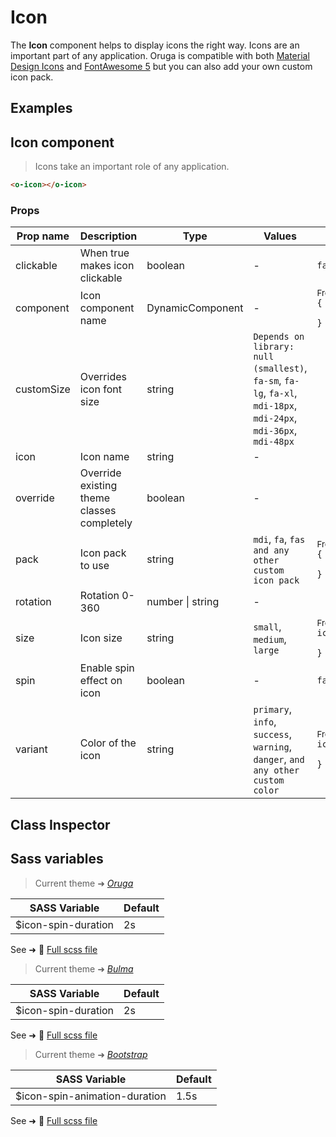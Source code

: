 # Icon

<div class="vp-doc">

The **Icon** component helps to display icons the right way. Icons are an important part of any application.
Oruga is compatible with both [Material Design Icons](https://materialdesignicons.com/) and [FontAwesome 5](https://fontawesome.com/) but you can also add your own custom icon pack.

</div>

<div class="vp-example">

## Examples

<example-icon />

</div>

<div class="vp-doc">

## Icon component

> Icons take an important role of any application.

```html
<o-icon></o-icon>
```

### Props

| Prop name  | Description                                | Type             | Values                                                                                                           | Default                                                                                                                                           |
| ---------- | ------------------------------------------ | ---------------- | ---------------------------------------------------------------------------------------------------------------- | ------------------------------------------------------------------------------------------------------------------------------------------------- |
| clickable  | When true makes icon clickable             | boolean          | -                                                                                                                | <code style='white-space: nowrap; padding: 0;'>false</code>                                                                                       |
| component  | Icon component name                        | DynamicComponent | -                                                                                                                | <div><small>From <b>config</b>:</small></div><code style='white-space: nowrap; padding: 0;'>{<br>&nbsp;&nbsp;iconComponent: undefined<br>}</code> |
| customSize | Overrides icon font size                   | string           | `Depends on library: null (smallest)`, `fa-sm`, `fa-lg`, `fa-xl`, `mdi-18px`, `mdi-24px`, `mdi-36px`, `mdi-48px` |                                                                                                                                                   |
| icon       | Icon name                                  | string           | -                                                                                                                |                                                                                                                                                   |
| override   | Override existing theme classes completely | boolean          | -                                                                                                                |                                                                                                                                                   |
| pack       | Icon pack to use                           | string           | `mdi`, `fa`, `fas and any other custom icon pack`                                                                | <div><small>From <b>config</b>:</small></div><code style='white-space: nowrap; padding: 0;'>{<br>&nbsp;&nbsp;iconPack: "mdi"<br>}</code>          |
| rotation   | Rotation 0-360                             | number \| string | -                                                                                                                |                                                                                                                                                   |
| size       | Icon size                                  | string           | `small`, `medium`, `large`                                                                                       | <div><small>From <b>config</b>:</small></div><code style='white-space: nowrap; padding: 0;'>icon: {<br>&nbsp;&nbsp;size: undefined<br>}</code>    |
| spin       | Enable spin effect on icon                 | boolean          | -                                                                                                                | <code style='white-space: nowrap; padding: 0;'>false</code>                                                                                       |
| variant    | Color of the icon                          | string           | `primary`, `info`, `success`, `warning`, `danger`, `and any other custom color`                                  | <div><small>From <b>config</b>:</small></div><code style='white-space: nowrap; padding: 0;'>icon: {<br>&nbsp;&nbsp;variant: undefined<br>}</code> |

</div>

<div class="vp-example">

## Class Inspector

<inspector-icon-viewer />

</div>

<div class="vp-doc">

## Sass variables

<div class="theme-oruga">

> Current theme ➜ _[Oruga](https://github.com/oruga-ui/theme-oruga)_

| SASS Variable       | Default |
| ------------------- | ------- |
| $icon-spin-duration | 2s      |

See ➜ 📄 [Full scss file](https://github.com/oruga-ui/theme-oruga/tree/main/src/assets/scss/components/_icon.scss)

</div>
<div class="theme-bulma">

> Current theme ➜ _[Bulma](https://github.com/oruga-ui/theme-bulma)_

| SASS Variable       | Default |
| ------------------- | ------- |
| $icon-spin-duration | 2s      |

See ➜ 📄 [Full scss file](https://github.com/oruga-ui/theme-bulma/tree/main/src/assets/scss/components/_icon.scss)

</div>
<div class="theme-bootstrap">

> Current theme ➜ _[Bootstrap](https://github.com/oruga-ui/theme-bootstrap)_

| SASS Variable                 | Default |
| ----------------------------- | ------- |
| $icon-spin-animation-duration | 1.5s    |

See ➜ 📄 [Full scss file](https://github.com/oruga-ui/theme-bootstrap/tree/main/src/assets/scss/components/_icon.scss)

</div>

</div>
